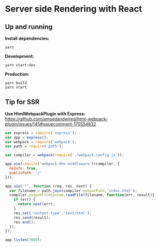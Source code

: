 # Server side Rendering with React

## Up and running

**Install dependencies:**

```
yarn
```

**Development:**

```
yarn start:dev
```

**Production:**

```
yarn build
yarn start
```

## Tip for SSR

**Use HtmlWebpackPlugin with Express:**
https://github.com/ampedandwired/html-webpack-plugin/issues/145#issuecomment-170554832

```js
var express = require('express');
var app = express();
var webpack = require('webpack');
var path = require('path');

var compiler = webpack(require('./webpack.config.js'));

app.use(require('webpack-dev-middleware')(compiler, {
  noInfo: true,
  publicPath: '/'
}));

app.use('*', function (req, res, next) {
  var filename = path.join(compiler.outputPath,'index.html');
  compiler.outputFileSystem.readFile(filename, function(err, result){
    if (err) {
      return next(err);
    }
    res.set('content-type','text/html');
    res.send(result);
    res.end();
  });
});

app.listen(3000);
```
